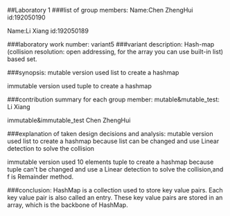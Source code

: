 ##Laboratory 1
###list of group members:
Name:Chen ZhengHui  id:192050190

Name:Li Xiang  id:192050189

###laboratory work number:
variant5
###variant description:
Hash-map (collision resolution: open addressing, for the array you can use built-in list) based set.

###synopsis:
mutable version used list to create a hashmap

immutable version used tuple to create a hashmap


###contribution summary for each group member:
mutable&mutable_test: Li Xiang

immutable&immutable_test Chen ZhengHui

###explanation of taken design decisions and analysis:
mutable version used list to create a hashmap because list can be changed and use Linear detection to solve the
collision

immutable version used 10 elements tuple to create a hashmap because tuple can't be changed and use a Linear detection to solve the
collision,and f is Remainder method.

###conclusion:
HashMap is a collection used to store key value pairs. Each key value pair is also called an entry. These key value pairs are stored in an array, which is the backbone of HashMap.

